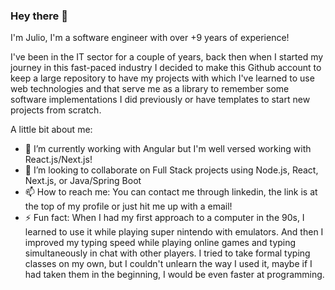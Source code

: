 ### Hey there 👋

I'm Julio, I'm a software engineer with over +9 years of experience! 

I've been in the IT sector for a couple of years, back then when I started my journey in this fast-paced industry I decided to make this Github account to keep a large repository to have my projects with which I've learned to use web technologies and that serve me as a library to remember some software implementations I did previously or have templates to start new projects from scratch.

A little bit about me:

- 🔭 I’m currently working with Angular but I'm well versed working with React.js/Next.js!
- 👯 I’m looking to collaborate on Full Stack projects using Node.js, React, Next.js, or Java/Spring Boot 
- 📫 How to reach me: You can contact me through linkedin, the link is at the top of my profile or just hit me up with a email!
- ⚡ Fun fact: When I had my first approach to a computer in the 90s, I learned to use it while playing super nintendo with emulators. And then I improved my typing speed while playing online games and typing simultaneously in chat with other players. I tried to take formal typing classes on my own, but I couldn't unlearn the way I used it, maybe if I had taken them in the beginning, I would be even faster at programming.


<!--
**JulioAvalos/JulioAvalos** is a ✨ _special_ ✨ repository because its `README.md` (this file) appears on your GitHub profile.

Here are some ideas to get you started:

- 🔭 I’m currently working on ...
- 🌱 I’m currently learning ...
- 👯 I’m looking to collaborate on ...
- 🤔 I’m looking for help with ...
- 💬 Ask me about ...
- 📫 How to reach me: ...
- 😄 Pronouns: ...
- ⚡ Fun fact: ...
-->
